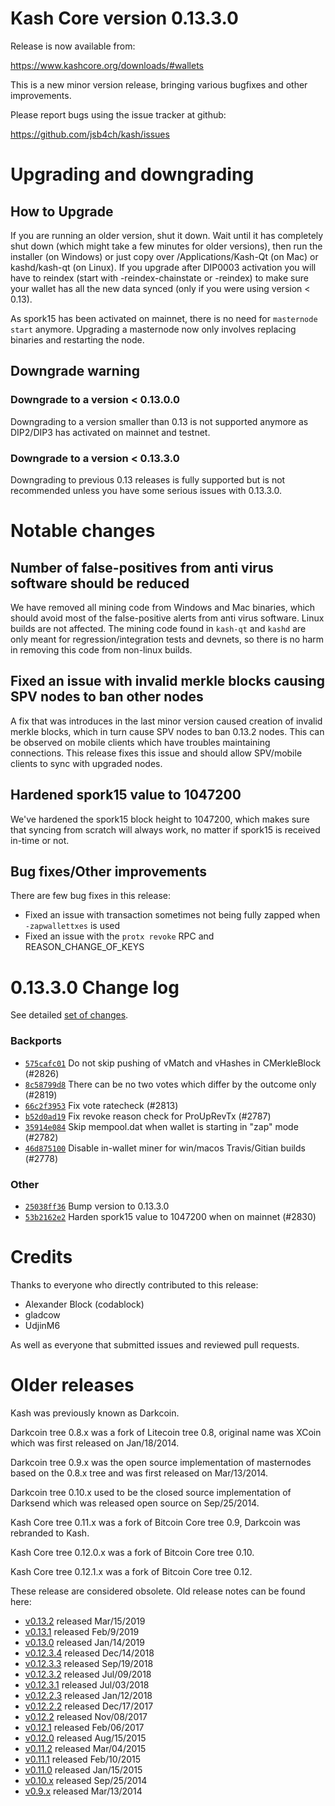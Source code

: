 Kash Core version 0.13.3.0
==========================

Release is now available from:

  <https://www.kashcore.org/downloads/#wallets>

This is a new minor version release, bringing various bugfixes and other improvements.

Please report bugs using the issue tracker at github:

  <https://github.com/jsb4ch/kash/issues>


Upgrading and downgrading
=========================

How to Upgrade
--------------

If you are running an older version, shut it down. Wait until it has completely
shut down (which might take a few minutes for older versions), then run the
installer (on Windows) or just copy over /Applications/Kash-Qt (on Mac) or
kashd/kash-qt (on Linux). If you upgrade after DIP0003 activation you will
have to reindex (start with -reindex-chainstate or -reindex) to make sure
your wallet has all the new data synced (only if you were using version < 0.13).

As spork15 has been activated on mainnet, there is no need for `masternode start`
anymore. Upgrading a masternode now only involves replacing binaries and restarting
the node.

Downgrade warning
-----------------

### Downgrade to a version < 0.13.0.0

Downgrading to a version smaller than 0.13 is not supported anymore as DIP2/DIP3 has activated
on mainnet and testnet.

### Downgrade to a version < 0.13.3.0

Downgrading to previous 0.13 releases is fully supported but is not recommended unless you have some serious issues with 0.13.3.0.

Notable changes
===============

Number of false-positives from anti virus software should be reduced
--------------------------------------------------------------------
We have removed all mining code from Windows and Mac binaries, which should avoid most of the false-positive alerts
from anti virus software. Linux builds are not affected. The mining code found in `kash-qt` and `kashd` are only meant
for regression/integration tests and devnets, so there is no harm in removing this code from non-linux builds.

Fixed an issue with invalid merkle blocks causing SPV nodes to ban other nodes
------------------------------------------------------------------------------
A fix that was introduces in the last minor version caused creation of invalid merkle blocks, which in turn cause SPV
nodes to ban 0.13.2 nodes. This can be observed on mobile clients which have troubles maintaining connections. This
release fixes this issue and should allow SPV/mobile clients to sync with upgraded nodes.

Hardened spork15 value to 1047200
---------------------------------
We've hardened the spork15 block height to 1047200, which makes sure that syncing from scratch will always work, no
matter if spork15 is received in-time or not.

Bug fixes/Other improvements
----------------------------
There are few bug fixes in this release:
- Fixed an issue with transaction sometimes not being fully zapped when `-zapwallettxes` is used
- Fixed an issue with the `protx revoke` RPC and REASON_CHANGE_OF_KEYS

 0.13.3.0 Change log
===================

See detailed [set of changes](https://github.com/jsb4ch/kash/compare/v0.13.2.0...jsb4ch:v0.13.3.0).

### Backports

- [`575cafc01`](https://github.com/jsb4ch/kash/commit/575cafc01) Do not skip pushing of vMatch and vHashes in CMerkleBlock (#2826)
- [`8c58799d8`](https://github.com/jsb4ch/kash/commit/8c58799d8) There can be no two votes which differ by the outcome only (#2819)
- [`66c2f3953`](https://github.com/jsb4ch/kash/commit/66c2f3953) Fix vote ratecheck (#2813)
- [`b52d0ad19`](https://github.com/jsb4ch/kash/commit/b52d0ad19) Fix revoke reason check for ProUpRevTx (#2787)
- [`35914e084`](https://github.com/jsb4ch/kash/commit/35914e084) Skip mempool.dat when wallet is starting in "zap" mode (#2782)
- [`46d875100`](https://github.com/jsb4ch/kash/commit/46d875100) Disable in-wallet miner for win/macos Travis/Gitian builds (#2778)

### Other

- [`25038ff36`](https://github.com/jsb4ch/kash/commit/25038ff36) Bump version to 0.13.3.0
- [`53b2162e2`](https://github.com/jsb4ch/kash/commit/53b2162e2) Harden spork15 value to 1047200 when on mainnet (#2830)

Credits
=======

Thanks to everyone who directly contributed to this release:

- Alexander Block (codablock)
- gladcow
- UdjinM6

As well as everyone that submitted issues and reviewed pull requests.

Older releases
==============

Kash was previously known as Darkcoin.

Darkcoin tree 0.8.x was a fork of Litecoin tree 0.8, original name was XCoin
which was first released on Jan/18/2014.

Darkcoin tree 0.9.x was the open source implementation of masternodes based on
the 0.8.x tree and was first released on Mar/13/2014.

Darkcoin tree 0.10.x used to be the closed source implementation of Darksend
which was released open source on Sep/25/2014.

Kash Core tree 0.11.x was a fork of Bitcoin Core tree 0.9,
Darkcoin was rebranded to Kash.

Kash Core tree 0.12.0.x was a fork of Bitcoin Core tree 0.10.

Kash Core tree 0.12.1.x was a fork of Bitcoin Core tree 0.12.

These release are considered obsolete. Old release notes can be found here:

- [v0.13.2](https://github.com/jsb4ch/kash/blob/master/doc/release-notes/kash/release-notes-0.13.2.md) released Mar/15/2019
- [v0.13.1](https://github.com/jsb4ch/kash/blob/master/doc/release-notes/kash/release-notes-0.13.1.md) released Feb/9/2019
- [v0.13.0](https://github.com/jsb4ch/kash/blob/master/doc/release-notes/kash/release-notes-0.13.0.md) released Jan/14/2019
- [v0.12.3.4](https://github.com/jsb4ch/kash/blob/master/doc/release-notes/kash/release-notes-0.12.3.4.md) released Dec/14/2018
- [v0.12.3.3](https://github.com/jsb4ch/kash/blob/master/doc/release-notes/kash/release-notes-0.12.3.3.md) released Sep/19/2018
- [v0.12.3.2](https://github.com/jsb4ch/kash/blob/master/doc/release-notes/kash/release-notes-0.12.3.2.md) released Jul/09/2018
- [v0.12.3.1](https://github.com/jsb4ch/kash/blob/master/doc/release-notes/kash/release-notes-0.12.3.1.md) released Jul/03/2018
- [v0.12.2.3](https://github.com/jsb4ch/kash/blob/master/doc/release-notes/kash/release-notes-0.12.2.3.md) released Jan/12/2018
- [v0.12.2.2](https://github.com/jsb4ch/kash/blob/master/doc/release-notes/kash/release-notes-0.12.2.2.md) released Dec/17/2017
- [v0.12.2](https://github.com/jsb4ch/kash/blob/master/doc/release-notes/kash/release-notes-0.12.2.md) released Nov/08/2017
- [v0.12.1](https://github.com/jsb4ch/kash/blob/master/doc/release-notes/kash/release-notes-0.12.1.md) released Feb/06/2017
- [v0.12.0](https://github.com/jsb4ch/kash/blob/master/doc/release-notes/kash/release-notes-0.12.0.md) released Aug/15/2015
- [v0.11.2](https://github.com/jsb4ch/kash/blob/master/doc/release-notes/kash/release-notes-0.11.2.md) released Mar/04/2015
- [v0.11.1](https://github.com/jsb4ch/kash/blob/master/doc/release-notes/kash/release-notes-0.11.1.md) released Feb/10/2015
- [v0.11.0](https://github.com/jsb4ch/kash/blob/master/doc/release-notes/kash/release-notes-0.11.0.md) released Jan/15/2015
- [v0.10.x](https://github.com/jsb4ch/kash/blob/master/doc/release-notes/kash/release-notes-0.10.0.md) released Sep/25/2014
- [v0.9.x](https://github.com/jsb4ch/kash/blob/master/doc/release-notes/kash/release-notes-0.9.0.md) released Mar/13/2014

